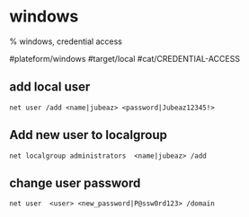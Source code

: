 # windows
% windows, credential access

#plateform/windows #target/local #cat/CREDENTIAL-ACCESS

## add local user
```
net user /add <name|jubeaz> <password|Jubeaz12345!>
```

## Add new user to localgroup
```
net localgroup administrators  <name|jubeaz> /add
```
## change user password
```
net user  <user> <new_password|P@ssw0rd123> /domain
```

